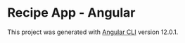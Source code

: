 # Recipe App - Angular

This project was generated with [Angular CLI](https://github.com/angular/angular-cli) version 12.0.1.

